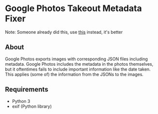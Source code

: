 # Google Photos Takeout Metadata Fixer

Note: Someone already did this, use [this](https://github.com/mattwilson1024/google-photos-exif) instead, it's better

## About
 Google Photos exports images with corresponding JSON files including metadata. Google Photos includes the metadata in the photos themselves, but it oftentimes fails to include important information like the date taken. This applies (some of) the information from the JSONs to the images.
## Requirements
<ul><li>Python 3</li>
<li>exif (Python library)</li></ul>
